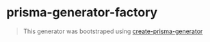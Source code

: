 # prisma-generator-factory

> This generator was bootstraped using [create-prisma-generator](https://github.com/YassinEldeeb/create-prisma-generator)
